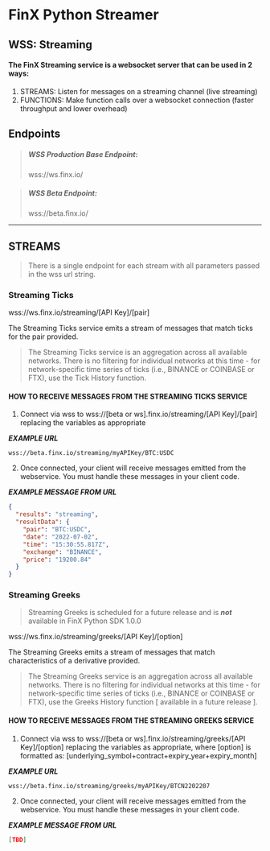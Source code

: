 # FinX Python Streamer

## WSS: Streaming

#### The FinX Streaming service is a websocket server that can be used in 2 ways:

1. STREAMS: Listen for messages on a streaming channel (live streaming)
2. FUNCTIONS: Make function calls over a websocket connection (faster throughput and lower overhead)

## Endpoints

> ##### WSS Production Base Endpoint: 
> wss://ws.finx.io/

> ##### WSS Beta Endpoint: 
> wss://beta.finx.io/

***

## STREAMS

> There is a single endpoint for each stream with all parameters passed in the wss url string. 

### Streaming Ticks

wss://ws.finx.io/streaming/[API Key]/[pair]

The Streaming Ticks service emits a stream of messages that match ticks for the pair provided. 

> The Streaming Ticks service is an aggregation across all available networks. 
> There is no filtering for individual networks at this time - 
> for network-specific time series of ticks (i.e., BINANCE or COINBASE or FTX), use the 
> Tick History function.

#### HOW TO RECEIVE MESSAGES FROM THE STREAMING TICKS SERVICE

1. Connect via wss to wss://[beta or ws].finx.io/streaming/[API Key]/[pair] replacing the variables as appropriate

__*EXAMPLE URL*__
```url
wss://beta.finx.io/streaming/myAPIKey/BTC:USDC
```

2. Once connected, your client will receive messages emitted from the webservice. You must handle these messages in your 
client code.

__*EXAMPLE MESSAGE FROM URL*__

```json
{
  "results": "streaming",
  "resultData": {
    "pair": "BTC:USDC",
    "date": "2022-07-02",
    "time": "15:30:55.817Z",
    "exchange": "BINANCE",
    "price": "19200.84"
  }
}
```

### Streaming Greeks

> Streaming Greeks is scheduled for a future release and is ___not___ available in FinX Python SDK 1.0.0

wss://ws.finx.io/streaming/greeks/[API Key]/[option]

The Streaming Greeks emits a stream of messages that match characteristics of a derivative provided.

> The Streaming Greeks service is an aggregation across all available networks.
> There is no filtering for individual networks at this time -
> for network-specific time series of ticks (i.e., BINANCE or COINBASE or FTX), use the
> Greeks History function [ available in a future release ].

#### HOW TO RECEIVE MESSAGES FROM THE STREAMING GREEKS SERVICE

1. Connect via wss to wss://[beta or ws].finx.io/streaming/greeks/[API Key]/[option] replacing the variables as 
appropriate, where [option] is formatted as: [underlying_symbol+contract+expiry_year+expiry_month]

__*EXAMPLE URL*__
```url
wss://beta.finx.io/streaming/greeks/myAPIKey/BTCN2202207
```

2. Once connected, your client will receive messages emitted from the webservice. You must handle these messages in your
   client code.

__*EXAMPLE MESSAGE FROM URL*__

```json
[TBD]
```

